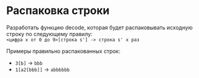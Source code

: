 # Распаковка строки
Разработать функцию decode, которая будет распаковывать исходную строку по следующему правилу:    
`<цифра х от 0 до 9>[строка s'] -> строка s' х раз`  

Примеры правильно распакованных строк:
* `3[b]` -> `bbb`
* `1[a2[bbb]]` -> `abbbbbb`
